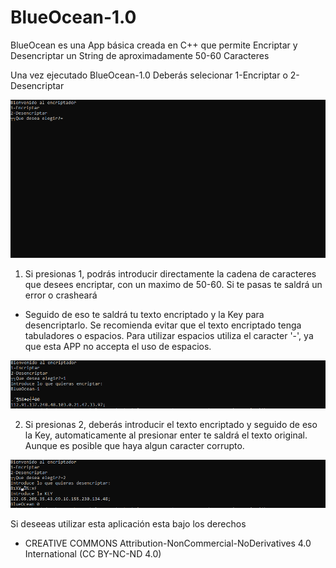 # BlueOcean-1.0
BlueOcean es una App básica creada en C++ que permite Encriptar y Desencriptar un String de aproximadamente 50-60 Caracteres

Una vez ejecutado BlueOcean-1.0 Deberás selecionar 1-Encriptar o 2-Desencriptar

![alt text](https://github.com/Andres95123/BlueOcean-1.0/blob/c438ad833578e32a9605898501992e5a8c4455a5/BlueOcean/Elije.PNG)

1) Si presionas 1, podrás introducir directamente la cadena de caracteres que desees encriptar, con un maximo de 50-60. Si te pasas te saldrá un error o crasheará
  - Seguido de eso te saldrá tu texto encriptado y la Key para desencriptarlo. Se recomienda evitar que el texto encriptado tenga tabuladores o espacios. Para utilizar espacios utiliza el caracter '-', ya que esta APP no accepta el uso de espacios.

![alt text](https://github.com/Andres95123/BlueOcean-1.0/blob/c438ad833578e32a9605898501992e5a8c4455a5/BlueOcean/Encriptar.PNG)

2) Si presionas 2, deberás introducir el texto encriptado y seguido de eso la Key, automaticamente al presionar enter te saldrá el texto original. Aunque es posible que haya
algun caracter corrupto.

![alt text](https://github.com/Andres95123/BlueOcean-1.0/blob/c438ad833578e32a9605898501992e5a8c4455a5/BlueOcean/Desencriptar.PNG)

Si deseeas utilizar esta aplicación esta bajo los derechos 
- CREATIVE COMMONS Attribution-NonCommercial-NoDerivatives 4.0 International (CC BY-NC-ND 4.0)
